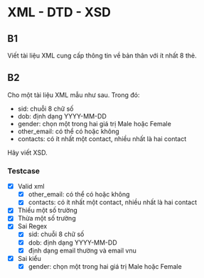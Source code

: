 # XML - DTD - XSD

## B1
Viết tài liệu XML cung cấp thông tin về bản thân với ít nhất 8 thẻ.

## B2
Cho một tài liệu XML mẫu như sau. Trong đó:
- sid: chuỗi 8 chữ số
- dob: định dạng YYYY-MM-DD
- gender: chọn một trong hai giá trị Male hoặc Female
- other_email: có thể có hoặc không
- contacts: có ít nhất một contact, nhiều nhất là hai contact  

Hãy viết XSD.

### Testcase

- [x] Valid xml
    - [x] other_email: có thể có hoặc không
    - [x] contacts: có ít nhất một contact, nhiều nhất là hai contact 

- [x] Thiếu một số trường
- [x] Thừa một số trường
- [x] Sai Regex
    - [x] sid: chuỗi 8 chữ số
    - [x] dob: định dạng YYYY-MM-DD
    - [x] định dạng email thường và email vnu
- [x] Sai kiểu
    - [x] gender: chọn một trong hai giá trị Male hoặc Female